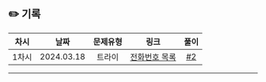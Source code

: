 ## ✏️ 기록

| 차시  |    날짜    | 문제유형 |                         링크                          |                           풀이                           |
| :---: | :--------: | :------: | :---------------------------------------------------: | :------------------------------------------------------: |
| 1차시 | 2024.03.18 |  트라이  | [전화번호 목록](https://www.acmicpc.net/problem/5052) | [#2](https://github.com/AlgoLeadMe/AlgoLeadMe-9/pulls/2) |

---
